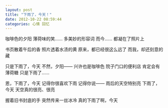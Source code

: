 ```yaml
---
layout: post 
title: "下雨了，今天！"
date: 2012-10-22 08:59:44
categories: 心情 回忆
---
```


咖啡色的夕阳
薄荷味的笑……
多美妙的形容词
而今……
都凝在了照片上

书页散着午后的香
照片透着水渍的黄
原来，都已经很这么远了
而我，却还刻意的藏

只是下雨了，今天
不然，夕阳——
兴许也是咖啡色
院子门口的便利店
肯定会有薄荷糖
只是下雨了……

恩，下雨了，今天
记得你很喜欢下雨
记得你说——
雨后的天空特别亮
下雨了，今天
天空真的很亮、很亮

握着旧书封底的手
突然传来一丝冰冷
真的下雨了啊，今天